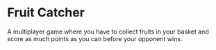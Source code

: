 # Fruit Catcher
A multiplayer game where you have to collect fruits in your basket and score as much points
as you can before your opponent wins.